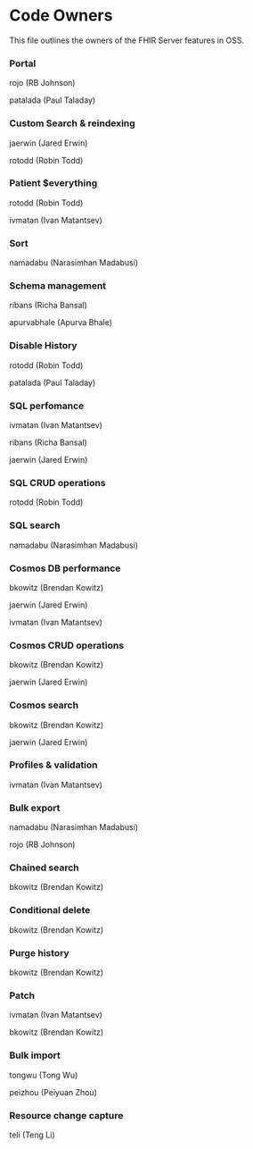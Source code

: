 # Code Owners

This file outlines the owners of the FHIR Server features in OSS.

### Portal

rojo (RB Johnson)

patalada (Paul Taladay)

### Custom Search & reindexing

jaerwin (Jared Erwin)

rotodd (Robin Todd)

### Patient $everything

rotodd (Robin Todd)

ivmatan (Ivan Matantsev)

### Sort

namadabu (Narasimhan Madabusi)

### Schema management

ribans (Richa Bansal)

apurvabhale (Apurva Bhale)

### Disable History

rotodd (Robin Todd)

patalada (Paul Taladay)

### SQL perfomance

ivmatan (Ivan Matantsev)

ribans (Richa Bansal)

jaerwin (Jared Erwin)

### SQL CRUD operations

rotodd (Robin Todd)

### SQL search

namadabu (Narasimhan Madabusi)

### Cosmos DB performance

bkowitz (Brendan Kowitz)

jaerwin (Jared Erwin)

ivmatan (Ivan Matantsev)

### Cosmos CRUD operations

bkowitz (Brendan Kowitz)

jaerwin (Jared Erwin)

### Cosmos search

bkowitz (Brendan Kowitz)

jaerwin (Jared Erwin)

### Profiles & validation

ivmatan (Ivan Matantsev)

### Bulk export

namadabu (Narasimhan Madabusi)

rojo (RB Johnson)

### Chained search

bkowitz (Brendan Kowitz)

### Conditional delete

bkowitz (Brendan Kowitz)

### Purge history

bkowitz (Brendan Kowitz)

### Patch

ivmatan (Ivan Matantsev)

bkowitz (Brendan Kowitz)

### Bulk import

tongwu (Tong Wu)

peizhou (Peiyuan Zhou)

### Resource change capture

teli (Teng Li)

